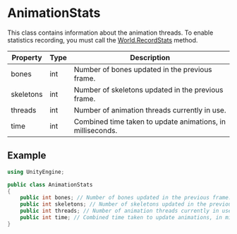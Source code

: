 # AnimationStats #

This class contains information about the animation threads. To enable statistics recording, you must call the [World.RecordStats](World_RecordStats.md) method.

| Property | Type | Description |
| --- | --- | --- |
| bones | int | Number of bones updated in the previous frame. |
| skeletons | int | Number of skeletons updated in the previous frame. |
| threads | int | Number of animation threads currently in use. |
| time | int | Combined time taken to update animations, in milliseconds. |

## Example ##

```csharp
using UnityEngine;

public class AnimationStats
{
    public int bones; // Number of bones updated in the previous frame.
    public int skeletons; // Number of skeletons updated in the previous frame.
    public int threads; // Number of animation threads currently in use.
    public int time; // Combined time taken to update animations, in milliseconds.
}
```